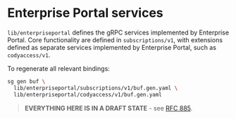 # Enterprise Portal services

`lib/enterpriseportal` defines the gRPC services implemented by Enterprise Portal. Core functionality are defined in `subscriptions/v1`, with extensions defined as separate services implemented by Enterprise Portal, such as `codyaccess/v1`.

To regenerate all relevant bindings:

```sh
sg gen buf \
  lib/enterpriseportal/subscriptions/v1/buf.gen.yaml \
  lib/enterpriseportal/codyaccess/v1/buf.gen.yaml
```

> **EVERYTHING HERE IS IN A DRAFT STATE** - see [RFC 885](https://docs.google.com/document/d/1tiaW1IVKm_YSSYhH-z7Q8sv4HSO_YJ_Uu6eYDjX7uU4/edit#heading=h.tdaxc5h34u7q).
